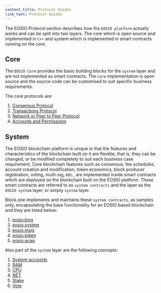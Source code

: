 ```yaml
---
content_title: Protocol Guides
link_text: Protocol Guides
---
```


The EOSIO Protocol section describes how the `EOSIO platform` actually works and can be split into two layers. The core which is open source and implemented in `C++` and system which is implemented in smart contracts running on the core.  

## Core

The `EOSIO Core` provides the basic building blocks for the `system` layer and are not implemented as smart contracts. The `core` implementation is open source and the source code can be customised to suit specific business requirements.

The core protocols are:

1. [Consensus Protocol](10_consensus_protocol.md)
2. [Transactions Protocol](20_transactions_protocol.md)
3. [Network or Peer to Peer Protocol](30_network_peer_protocol.md)
4. [Accounts and Permissions](40_accounts_and_permissions.md)

## System

The EOSIO blockchain platform is unique in that the features and characteristics of the blockchain built on it are flexible, that is, they can be changed, or be modified completely to suit each business case requirement. Core blockchain features such as consensus, fee schedules, account creation and modification, token economics, block producer registration, voting, multi-sig, etc., are implemented inside smart contracts which are deployed on the blockchain built on the EOSIO platform. These smart contracts are referred to as `system contracts` and the layer as the `EOSIO system` layer, or simply `system` layer.

Block.one implements and maintains these `system contracts`, as samples only, encapsulating the base functionality for an EOSIO based blockchain and they are listed below:

1. [eosio.bios](https://developers.eos.io/manuals/eosio.contracts/latest/action-reference/eosio.bios)
2. [eosio.system](https://developers.eos.io/manuals/eosio.contracts/latest/action-reference/eosio.system)
3. [eosio.msig](https://developers.eos.io/manuals/eosio.contracts/latest/action-reference/eosio.msig)
4. [eosio.token](https://developers.eos.io/manuals/eosio.contracts/latest/action-reference/eosio.token)
5. [eosio.wrap](https://developers.eos.io/manuals/eosio.contracts/latest/action-reference/eosio.wrap)

Also part of the `system` layer are the following concepts:

1. [System accounts](https://developers.eos.io/manuals/eosio.contracts/latest/index/#system-contracts-system-accounts-priviledged-accounts)
2. [RAM](https://developers.eos.io/manuals/eosio.contracts/latest/index/#ram)
3. [CPU](https://developers.eos.io/manuals/eosio.contracts/latest/index/#cpu)
4. [NET](https://developers.eos.io/manuals/eosio.contracts/latest/index/#net)
5. [Stake](https://developers.eos.io/manuals/eosio.contracts/latest/index/#stake)
6. [Vote](https://developers.eos.io/manuals/eosio.contracts/latest/index/#vote)

